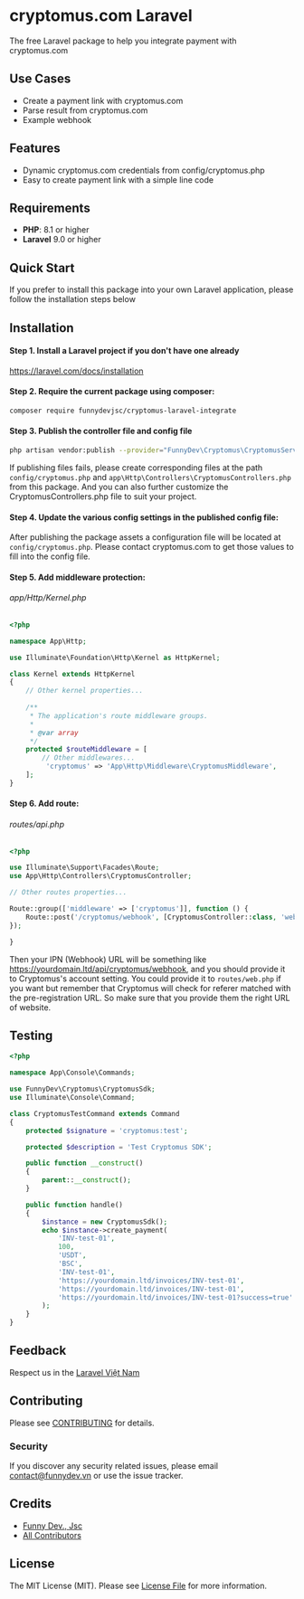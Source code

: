 # cryptomus.com Laravel

The free Laravel package to help you integrate payment with cryptomus.com

## Use Cases

- Create a payment link with cryptomus.com
- Parse result from cryptomus.com
- Example webhook

## Features

- Dynamic cryptomus.com credentials from config/cryptomus.php
- Easy to create payment link with a simple line code

## Requirements

- **PHP**: 8.1 or higher
- **Laravel** 9.0 or higher

## Quick Start

If you prefer to install this package into your own Laravel application, please follow the installation steps below

## Installation

#### Step 1. Install a Laravel project if you don't have one already

https://laravel.com/docs/installation

#### Step 2. Require the current package using composer:

```bash
composer require funnydevjsc/cryptomus-laravel-integrate
```

#### Step 3. Publish the controller file and config file

```bash
php artisan vendor:publish --provider="FunnyDev\Cryptomus\CryptomusServiceProvider" --tag="cryptomus"
```

If publishing files fails, please create corresponding files at the path `config/cryptomus.php` and `app\Http\Controllers\CryptomusControllers.php` from this package. And you can also further customize the CryptomusControllers.php file to suit your project.

#### Step 4. Update the various config settings in the published config file:

After publishing the package assets a configuration file will be located at <code>config/cryptomus.php</code>. Please contact cryptomus.com to get those values to fill into the config file.

#### Step 5. Add middleware protection:

###### app/Http/Kernel.php

```php
<?php

namespace App\Http;

use Illuminate\Foundation\Http\Kernel as HttpKernel;

class Kernel extends HttpKernel
{
    // Other kernel properties...
    
    /**
     * The application's route middleware groups.
     *
     * @var array
     */
    protected $routeMiddleware = [
        // Other middlewares...
         'cryptomus' => 'App\Http\Middleware\CryptomusMiddleware',
    ];
}
```

#### Step 6. Add route:

###### routes/api.php

```php
<?php

use Illuminate\Support\Facades\Route;
use App\Http\Controllers\CryptomusController;

// Other routes properties...

Route::group(['middleware' => ['cryptomus']], function () {
    Route::post('/cryptomus/webhook', [CryptomusController::class, 'webhook']);
});

}
```

Then your IPN (Webhook) URL will be something like https://yourdomain.ltd/api/cryptomus/webhook, and you should provide it to Cryptomus's account setting. You could provide it to `routes/web.php` if you want but remember that Cryptomus will check for referer matched with the pre-registration URL. So make sure that you provide them the right URL of website.

<!--- ## Usage --->

## Testing

``` php
<?php

namespace App\Console\Commands;

use FunnyDev\Cryptomus\CryptomusSdk;
use Illuminate\Console\Command;

class CryptomusTestCommand extends Command
{
    protected $signature = 'cryptomus:test';

    protected $description = 'Test Cryptomus SDK';

    public function __construct()
    {
        parent::__construct();
    }

    public function handle()
    {
        $instance = new CryptomusSdk();
        echo $instance->create_payment(
            'INV-test-01',
            100,
            'USDT',
            'BSC',
            'INV-test-01',
            'https://yourdomain.ltd/invoices/INV-test-01',
            'https://yourdomain.ltd/invoices/INV-test-01',
            'https://yourdomain.ltd/invoices/INV-test-01?success=true' // Remember that param success=true or any similar is just for toast notification, do not put any logical process here
        );
    }
}
```

## Feedback

Respect us in the [Laravel Việt Nam](https://www.facebook.com/groups/167363136987053)

## Contributing

Please see [CONTRIBUTING](CONTRIBUTING.md) for details.

### Security

If you discover any security related issues, please email contact@funnydev.vn or use the issue tracker.

## Credits

- [Funny Dev., Jsc](https://github.com/funnydevjsc)
- [All Contributors](../../contributors)

## License

The MIT License (MIT). Please see [License File](LICENSE.md) for more information.
